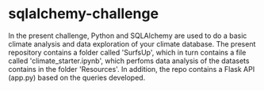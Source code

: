 # sqlalchemy-challenge

In the present challenge, Python and SQLAlchemy are used to do a basic climate analysis and data exploration of your climate database.
The present repository contains a folder called 'SurfsUp', which in turn contains a file called 'climate_starter.ipynb', which perfoms data analysis of the datasets contains in the folder 'Resources'. 
In addition, the repo contains a Flask API (app.py) based on the queries developed.

